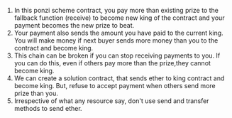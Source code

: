 1. In this ponzi scheme contract, you pay more than existing prize to the fallback function (receive) to become new king of the contract and your payment becomes the new prize to beat.
2. Your payment also sends the amount you have paid to the current king. You will make money if next buyer sends more money than you to the contract and become king. 
3. This chain can be broken if you can stop receiving payments to you. If you can do this, even if others pay more than the prize,they cannot become king.
4. We can create a solution contract, that sends ether to king contract and become king. But, refuse to accept payment when others send more prize than you.
5. Irrespective of what any resource say, don't use send and transfer methods to send ether.


